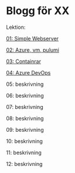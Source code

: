 # Blogg för XX

Lektion:

[01: Simple Webserver](00.md)

[02: Azure, vm, pulumi](01.md)

[03: Containrar](03.md)

[04: Azure DevOps](04.md)

05: beskrivning

06: beskrivning

07: beskrivning

08: beskrivning

09: beskrivning

10: beskrivning

11: beskrivning

12: beskrivning
